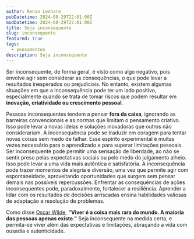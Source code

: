```yaml
---
author: Renan Lenhare
pubDatetime: 2024-08-29T22:01:00Z
modDatetime: 2024-08-29T22:01:00Z
title: Seja inconsequente
slug: inconsequente
featured: true
tags:
  - pensamentos
description: Seja inconsequente
---
```


Ser inconsequente, de forma geral, é visto como algo negativo, pois envolve agir sem considerar as consequências, o que pode levar a resultados inesperados ou prejudiciais. No entanto, existem algumas situações em que a inconsequência pode ter um lado positivo, especialmente quando se trata de tomar riscos que podem resultar em **inovação, criatividade ou crescimento pessoal**.

Pessoas inconsequentes tendem a pensar **fora da caixa**, ignorando as barreiras convencionais e as normas que limitam o pensamento criativo. Isso pode levar a novas ideias e soluções inovadoras que outros não considerariam. A inconsequência pode se traduzir em coragem para tentar novas coisas sem medo de falhar. Esse espírito experimental é muitas vezes necessário para o aprendizado e para superar limitações pessoais. Ser inconsequente pode permitir uma sensação de liberdade, ao não se sentir preso pelas expectativas sociais ou pelo medo do julgamento alheio. Isso pode levar a uma vida mais autêntica e satisfatória. A inconsequência pode trazer momentos de alegria e diversão, uma vez que permite agir com espontaneidade, aproveitando oportunidades que surgem sem pensar demais nas possíveis repercussões. Enfrentar as consequências de ações inconsequentes pode, paradoxalmente, fortalecer a resiliência. Aprender a lidar com os resultados de decisões arriscadas ensina habilidades valiosas de adaptação e resolução de problemas.

Como disse [Oscar Wilde](https://amzn.to/4cHpfPT), **"Viver é a coisa mais rara do mundo. A maioria das pessoas apenas existe."** Seja inconsequente na medida certa, e permita-se viver além das expectativas e limitações, abraçando a vida com ousadia e autenticidade.
